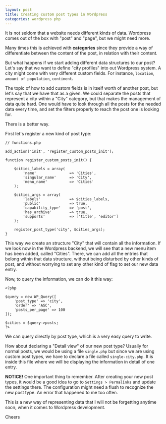 ```yaml
---
layout: post
title: Creating custom post types in Wordpress
categories: wordpress php
---
```

It is not seldom that a website needs different kinds of data. Wordpress comes out of the box with "post" and "page", but we might need more.

Many times this is achieved with **categories** since they provide a way of differentiate between the content of the post, in relation with their content.

But what happens if we start adding different data structures to our post? Let's say that we want to define "city profiles" into out Wordpress system. A city might come with very different custom fields. For instance, `location`, `amount of population`, `continent`.

The topic of how to add custom fields is in itself worth of another post, but let's say that we have that as a given. We could separate the posts that represent a city within a "City" category, but that makes the management of data quite hard. One would have to look through all the posts for the needed data  every time, and set the filters properly to reach the post one is looking for.

There is a better way.

First let's register a new kind of post type:

```
// functions.php

add_action('init', 'register_custom_posts_init');

function register_custom_posts_init() {

    $cities_labels = array(
        'name'               => 'Cities',
        'singular_name'      => 'City',
        'menu_name'          => 'Cities'
    );

    $cities_args = array(
        'labels'             => $cities_labels,
        'public'             => true,
        'capability_type'    => 'post',
        'has_archive'        => true,
        'supports'           => ['title', 'editor']
    );

    register_post_type('city', $cities_args);
}
```

This way we create an structure "City" that will contain all the information. If we look now in the Wordpress backend, we will see that a new menu item has been added, called "Cities". There, we can add all the entries that belong within that data structure, without being disturbed by other kinds of post, and without worrying to set any other kind of flag to set our new data entry.

Now, to query the information, we can do it this way:

```
<?php

$query = new WP_Query([
    'post_type' => 'city',
    'order' => 'ASC',
    'posts_per_page' => 100
]);

$cities = $query->posts;
?>

```

We can query directly by post type, which is a very easy query to write.

How about declaring a "Detail view" of our new post type? Usually for normal posts, we would be using a file `single.php` but since we are using custom post types, we have to declare a file called `single-city.php`. It is inside this file where we will be displaying the information in detail of one entry.

**NOTICE!** One important thing to remember. After creating your new post types, it would be a good idea to go to `Settings > Permalinks` and update the settings there. The configuration might need a flush to recognize the new post type. An error that happened to me too often.

This is a new way of representing data that I will not be forgetting anytime soon, when it comes to Wordpress development.

Cheers
